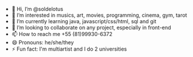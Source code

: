 - 👋 Hi, I’m @soldelotus
- 👀 I’m interested in musics, art, movies, programming, cinema, gym, tarot
- 🌱 I’m currently learning java, javascript/css/html, sql and git
- 💞️ I’m looking to collaborate on any project, especially in front-end
- 📫 How to reach me +55 (81)99930-6372
- 😄 Pronouns: he/she/they
- ⚡ Fun fact: I'm multiartist and I do 2 universities

<!---
soldelotus/soldelotus is a ✨ special ✨ repository because its `README.md` (this file) appears on your GitHub profile.
You can click the Preview link to take a look at your changes.
--->

